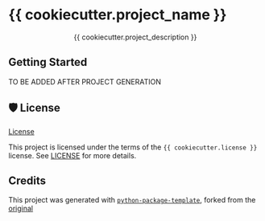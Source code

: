 # {{ cookiecutter.project_name }}

<div align="center">

<!--
You can add more badges here
Examples are:
- Build Status
- Dependencies Status
- Pre-Commit
- Sementic Ver
- License
- Code Style
- Security
- Coverage Report
- Python Version
- Code Style - Black
- Security Bandit
-->

{{ cookiecutter.project_description }}

</div>

## Getting Started

TO BE ADDED AFTER PROJECT GENERATION

## 🛡 License

[License](./LICENSE)

This project is licensed under the terms of the `{{ cookiecutter.license }}` license.
See [LICENSE](./LICENSE) for more details.

## Credits

This project was generated with [`python-package-template`](https://github.com/chuanhao01/python-package-template), forked from the [original](https://github.com/TezRomacH/python-package-template)
